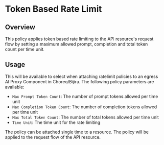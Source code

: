 # Token Based Rate Limit

## Overview

This policy applies token based rate limiting to the API resource's request flow by setting a maximum allowed prompt, completion and total token count per time unit.

## Usage

This will be available to select when attaching ratelimit policies to an egress AI Proxy Component in Choreo/Bijira. The following policy parameters are available:
- `Max Prompt Token Count`: The number of prompt tokens allowed per time unit
- `Max Completion Token Count`: The number of completion tokens allowed per time unit
- `Max Total Token Count`: The number of total tokens allowed per time unit
- `Time Unit`: The time unit for the rate limiting

The policy can be attached single time to a resource. The policy will be applied to the request flow of the API resource.

